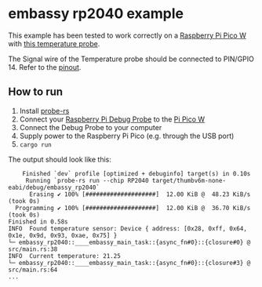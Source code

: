 # embassy rp2040 example
This example has been tested to work correctly on a [Raspberry Pi Pico W](https://www.raspberrypi.com/products/raspberry-pi-pico/) with [this temperature probe](https://www.az-delivery.de/en/products/2xds18b20wasserdicht). 

The Signal wire of the Temperature probe should be connected to PIN/GPIO 14.
Refer to the [pinout](https://www.raspberrypi.com/documentation/microcontrollers/pico-series.html#pinout-and-design-files-4). 

## How to run

1. Install [probe-rs](https://probe.rs/)
2. Connect your [Raspberry Pi Debug Probe](https://www.raspberrypi.com/documentation/microcontrollers/debug-probe.html) to the [Pi Pico W](https://www.raspberrypi.com/products/raspberry-pi-pico/)
3. Connect the Debug Probe to your computer
4. Supply power to the Raspberry Pi Pico (e.g. through the USB port)
5. `cargo run`

The output should look like this:
```
    Finished `dev` profile [optimized + debuginfo] target(s) in 0.10s
     Running `probe-rs run --chip RP2040 target/thumbv6m-none-eabi/debug/embassy_rp2040`
      Erasing ✔ 100% [####################]  12.00 KiB @  48.23 KiB/s (took 0s)
  Programming ✔ 100% [####################]  12.00 KiB @  36.70 KiB/s (took 0s)                                                                                                                                                            Finished in 0.58s
INFO  Found temperature sensor: Device { address: [0x28, 0xff, 0x64, 0x1e, 0x9d, 0x93, 0xae, 0x75] }
└─ embassy_rp2040::____embassy_main_task::{async_fn#0}::{closure#0} @ src/main.rs:38  
INFO  Current temperature: 21.25
└─ embassy_rp2040::____embassy_main_task::{async_fn#0}::{closure#3} @ src/main.rs:64  
...
```